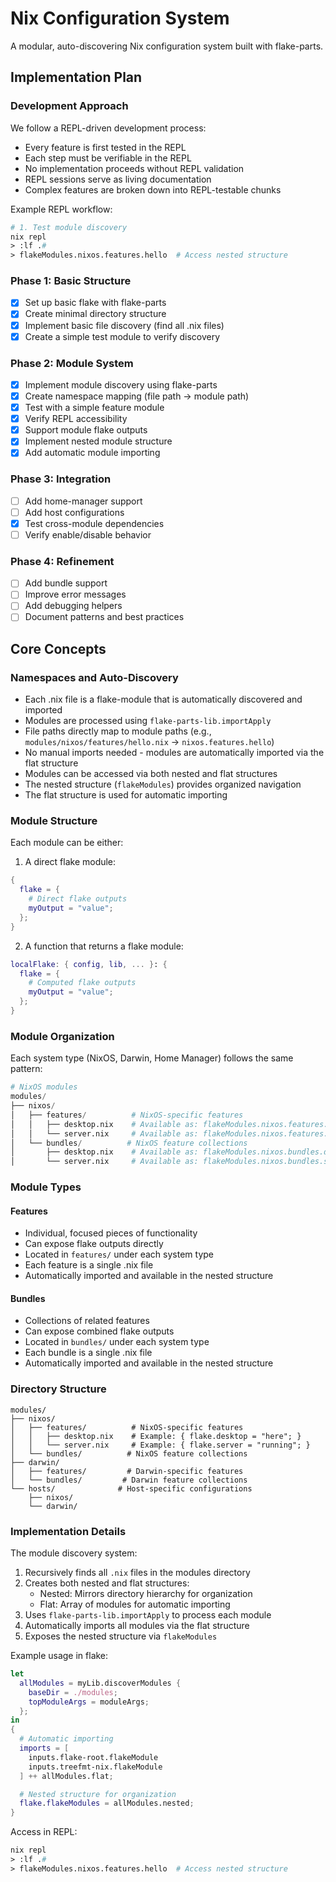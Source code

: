 # Nix Configuration System

A modular, auto-discovering Nix configuration system built with flake-parts.

## Implementation Plan

### Development Approach

We follow a REPL-driven development process:

- Every feature is first tested in the REPL
- Each step must be verifiable in the REPL
- No implementation proceeds without REPL validation
- REPL sessions serve as living documentation
- Complex features are broken down into REPL-testable chunks

Example REPL workflow:

```nix
# 1. Test module discovery
nix repl
> :lf .#
> flakeModules.nixos.features.hello  # Access nested structure
```

### Phase 1: Basic Structure

- [x] Set up basic flake with flake-parts
- [x] Create minimal directory structure
- [x] Implement basic file discovery (find all .nix files)
- [x] Create a simple test module to verify discovery

### Phase 2: Module System

- [x] Implement module discovery using flake-parts
- [x] Create namespace mapping (file path → module path)
- [x] Test with a simple feature module
- [x] Verify REPL accessibility
- [x] Support module flake outputs
- [x] Implement nested module structure
- [x] Add automatic module importing

### Phase 3: Integration

- [ ] Add home-manager support
- [ ] Add host configurations
- [x] Test cross-module dependencies
- [ ] Verify enable/disable behavior

### Phase 4: Refinement

- [ ] Add bundle support
- [ ] Improve error messages
- [ ] Add debugging helpers
- [ ] Document patterns and best practices

## Core Concepts

### Namespaces and Auto-Discovery

- Each .nix file is a flake-module that is automatically discovered and imported
- Modules are processed using `flake-parts-lib.importApply`
- File paths directly map to module paths (e.g.,
  `modules/nixos/features/hello.nix` → `nixos.features.hello`)
- No manual imports needed - modules are automatically imported via the flat
  structure
- Modules can be accessed via both nested and flat structures
- The nested structure (`flakeModules`) provides organized navigation
- The flat structure is used for automatic importing

### Module Structure

Each module can be either:

1. A direct flake module:

```nix
{
  flake = {
    # Direct flake outputs
    myOutput = "value";
  };
}
```

2. A function that returns a flake module:

```nix
localFlake: { config, lib, ... }: {
  flake = {
    # Computed flake outputs
    myOutput = "value";
  };
}
```

### Module Organization

Each system type (NixOS, Darwin, Home Manager) follows the same pattern:

```nix
# NixOS modules
modules/
├── nixos/
│   ├── features/          # NixOS-specific features
│   │   ├── desktop.nix    # Available as: flakeModules.nixos.features.desktop
│   │   └── server.nix     # Available as: flakeModules.nixos.features.server
│   └── bundles/          # NixOS feature collections
│       ├── desktop.nix    # Available as: flakeModules.nixos.bundles.desktop
│       └── server.nix     # Available as: flakeModules.nixos.bundles.server
```

### Module Types

#### Features

- Individual, focused pieces of functionality
- Can expose flake outputs directly
- Located in `features/` under each system type
- Each feature is a single .nix file
- Automatically imported and available in the nested structure

#### Bundles

- Collections of related features
- Can expose combined flake outputs
- Located in `bundles/` under each system type
- Each bundle is a single .nix file
- Automatically imported and available in the nested structure

### Directory Structure

```
modules/
├── nixos/
│   ├── features/          # NixOS-specific features
│   │   ├── desktop.nix    # Example: { flake.desktop = "here"; }
│   │   └── server.nix     # Example: { flake.server = "running"; }
│   └── bundles/          # NixOS feature collections
├── darwin/
│   ├── features/         # Darwin-specific features
│   └── bundles/         # Darwin feature collections
└── hosts/              # Host-specific configurations
    ├── nixos/
    └── darwin/
```

### Implementation Details

The module discovery system:

1. Recursively finds all `.nix` files in the modules directory
2. Creates both nested and flat structures:
   - Nested: Mirrors directory hierarchy for organization
   - Flat: Array of modules for automatic importing
3. Uses `flake-parts-lib.importApply` to process each module
4. Automatically imports all modules via the flat structure
5. Exposes the nested structure via `flakeModules`

Example usage in flake:

```nix
let
  allModules = myLib.discoverModules {
    baseDir = ./modules;
    topModuleArgs = moduleArgs;
  };
in
{
  # Automatic importing
  imports = [
    inputs.flake-root.flakeModule
    inputs.treefmt-nix.flakeModule
  ] ++ allModules.flat;

  # Nested structure for organization
  flake.flakeModules = allModules.nested;
}
```

Access in REPL:

```nix
nix repl
> :lf .#
> flakeModules.nixos.features.hello  # Access nested structure
```
